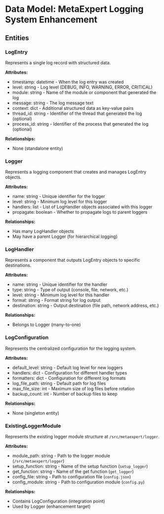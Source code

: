# Data Model: MetaExpert Logging System Enhancement

## Entities

### LogEntry
Represents a single log record with structured data.

**Attributes:**
- timestamp: datetime - When the log entry was created
- level: string - Log level (DEBUG, INFO, WARNING, ERROR, CRITICAL)
- module: string - Name of the module or component that generated the log
- message: string - The log message text
- context: dict - Additional structured data as key-value pairs
- thread_id: string - Identifier of the thread that generated the log (optional)
- process_id: string - Identifier of the process that generated the log (optional)

**Relationships:**
- None (standalone entity)

### Logger
Represents a logging component that creates and manages LogEntry objects.

**Attributes:**
- name: string - Unique identifier for the logger
- level: string - Minimum log level for this logger
- handlers: list - List of LogHandler objects associated with this logger
- propagate: boolean - Whether to propagate logs to parent loggers

**Relationships:**
- Has many LogHandler objects
- May have a parent Logger (for hierarchical logging)

### LogHandler
Represents a component that outputs LogEntry objects to specific destinations.

**Attributes:**
- name: string - Unique identifier for the handler
- type: string - Type of output (console, file, network, etc.)
- level: string - Minimum log level for this handler
- format: string - Format string for log output
- destination: string - Output destination (file path, network address, etc.)

**Relationships:**
- Belongs to Logger (many-to-one)

### LogConfiguration
Represents the centralized configuration for the logging system.

**Attributes:**
- default_level: string - Default log level for new loggers
- handlers: dict - Configuration for different handler types
- formatters: dict - Configuration for different log formats
- log_file_path: string - Default path for log files
- max_file_size: int - Maximum size of log files before rotation
- backup_count: int - Number of backup files to keep

**Relationships:**
- None (singleton entity)

### ExistingLoggerModule
Represents the existing logger module structure at `/src/metaexpert/logger`.

**Attributes:**
- module_path: string - Path to the logger module (`/src/metaexpert/logger`)
- setup_function: string - Name of the setup function (`setup_logger`)
- get_function: string - Name of the get function (`get_logger`)
- config_file: string - Path to configuration file (`config.json`)
- config_module: string - Path to configuration module (`config.py`)

**Relationships:**
- Contains LogConfiguration (integration point)
- Used by Logger (enhancement target)
